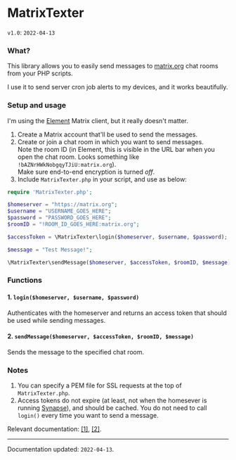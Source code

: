 # MatrixTexter
`v1.0`: `2022-04-13`

### What?

This library allows you to easily send messages to [matrix.org](https://matrix.org/) chat rooms from your PHP scripts.

I use it to send server cron job alerts to my devices, and it works beautifully. 


### Setup and usage
I'm using the [Element](https://app.element.io) Matrix client, but it really doesn't matter.

1. Create a Matrix account that'll be used to send the messages.
2. Create or join a chat room in which you want to send messages.  
   Note the room ID (in Element, this is visible in the URL bar when you open the chat room. Looks something like `!bAZNrHWkNobgqyTJiU:matrix.org`).  
   Make sure end-to-end encryption is turned *off*.
4. Include `MatrixTexter.php` in your script, and use as below:

```php
require 'MatrixTexter.php';

$homeserver = "https://matrix.org";
$username = "USERNAME_GOES_HERE";
$password = "PASSWORD_GOES_HERE";
$roomID = "!ROOM_ID_GOES_HERE:matrix.org";

$accessToken = \MatrixTexter\login($homeserver, $username, $password);

$message = "Test Message!";

\MatrixTexter\sendMessage($homeserver, $accessToken, $roomID, $message);
```

### Functions
#### 1. `login($homeserver, $username, $password)`
Authenticates with the homeserver and returns an access token that should be used while sending messages.

#### 2. `sendMessage($homeserver, $accessToken, $roomID, $message)`
Sends the message to the specified chat room.

### Notes

1. You can specify a PEM file for SSL requests at the top of `MatrixTexter.php`. 
2. Access tokens do not expire (at least, not when the homesever is running [Synapse](https://github.com/matrix-org/synapse)), and should be cached. You do not need to call `login()` every time you want to send a message. 

Relevant documentation: [[1]](https://spec.matrix.org/v1.2/client-server-api/), [[2]](https://www.postman.com/recaptime-dev/workspace/matrix-api-spec/documentation/13093388-4285b9b9-66c6-4180-8a8d-bffd91d40351).

------------
Documentation updated: `2022-04-13`.

